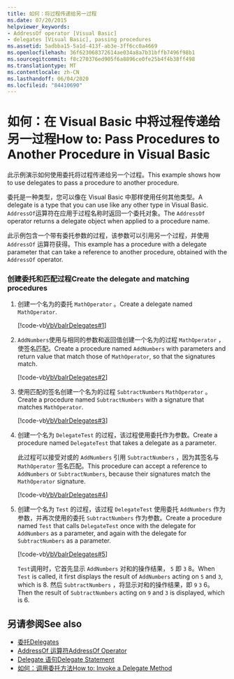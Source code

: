 ```yaml
---
title: 如何：将过程传递给另一过程
ms.date: 07/20/2015
helpviewer_keywords:
- AddressOf operator [Visual Basic]
- delegates [Visual Basic], passing procedures
ms.assetid: 5adbba15-5a1d-413f-ab3e-3ff6cc0a4669
ms.openlocfilehash: 36f623068372614ae034a8a7b31bffb7496f98b1
ms.sourcegitcommit: f8c270376ed905f6a8896ce0fe25b4f4b38ff498
ms.translationtype: MT
ms.contentlocale: zh-CN
ms.lasthandoff: 06/04/2020
ms.locfileid: "84410690"
---
```

# <a name="how-to-pass-procedures-to-another-procedure-in-visual-basic"></a><span data-ttu-id="326b1-102">如何：在 Visual Basic 中将过程传递给另一过程</span><span class="sxs-lookup"><span data-stu-id="326b1-102">How to: Pass Procedures to Another Procedure in Visual Basic</span></span>
<span data-ttu-id="326b1-103">此示例演示如何使用委托将过程传递给另一个过程。</span><span class="sxs-lookup"><span data-stu-id="326b1-103">This example shows how to use delegates to pass a procedure to another procedure.</span></span>  
  
 <span data-ttu-id="326b1-104">委托是一种类型，您可以像在 Visual Basic 中那样使用任何其他类型。</span><span class="sxs-lookup"><span data-stu-id="326b1-104">A delegate is a type that you can use like any other type in Visual Basic.</span></span> <span data-ttu-id="326b1-105">`AddressOf`运算符在应用于过程名称时返回一个委托对象。</span><span class="sxs-lookup"><span data-stu-id="326b1-105">The `AddressOf` operator returns a delegate object when applied to a procedure name.</span></span>  
  
 <span data-ttu-id="326b1-106">此示例包含一个带有委托参数的过程，该参数可以引用另一个过程，并使用 `AddressOf` 运算符获得。</span><span class="sxs-lookup"><span data-stu-id="326b1-106">This example has a procedure with a delegate parameter that can take a reference to another procedure, obtained with the `AddressOf` operator.</span></span>  
  
### <a name="create-the-delegate-and-matching-procedures"></a><span data-ttu-id="326b1-107">创建委托和匹配过程</span><span class="sxs-lookup"><span data-stu-id="326b1-107">Create the delegate and matching procedures</span></span>  
  
1. <span data-ttu-id="326b1-108">创建一个名为的委托 `MathOperator` 。</span><span class="sxs-lookup"><span data-stu-id="326b1-108">Create a delegate named `MathOperator`.</span></span>  
  
     [!code-vb[VbVbalrDelegates#1](~/samples/snippets/visualbasic/VS_Snippets_VBCSharp/VbVbalrDelegates/VB/Class1.vb#1)]  
  
2. <span data-ttu-id="326b1-109">`AddNumbers`使用与相同的参数和返回值创建一个名为的过程 `MathOperator` ，使签名匹配。</span><span class="sxs-lookup"><span data-stu-id="326b1-109">Create a procedure named `AddNumbers` with parameters and return value that match those of `MathOperator`, so that the signatures match.</span></span>  
  
     [!code-vb[VbVbalrDelegates#2](~/samples/snippets/visualbasic/VS_Snippets_VBCSharp/VbVbalrDelegates/VB/Class1.vb#2)]  
  
3. <span data-ttu-id="326b1-110">使用匹配的签名创建一个名为的过程 `SubtractNumbers` `MathOperator` 。</span><span class="sxs-lookup"><span data-stu-id="326b1-110">Create a procedure named `SubtractNumbers` with a signature that matches `MathOperator`.</span></span>  
  
     [!code-vb[VbVbalrDelegates#3](~/samples/snippets/visualbasic/VS_Snippets_VBCSharp/VbVbalrDelegates/VB/Class1.vb#3)]  
  
4. <span data-ttu-id="326b1-111">创建一个名为 `DelegateTest` 的过程，该过程使用委托作为参数。</span><span class="sxs-lookup"><span data-stu-id="326b1-111">Create a procedure named `DelegateTest` that takes a delegate as a parameter.</span></span>  
  
     <span data-ttu-id="326b1-112">此过程可以接受对或的 `AddNumbers` 引用 `SubtractNumbers` ，因为其签名与 `MathOperator` 签名匹配。</span><span class="sxs-lookup"><span data-stu-id="326b1-112">This procedure can accept a reference to `AddNumbers` or `SubtractNumbers`, because their signatures match the `MathOperator` signature.</span></span>  
  
     [!code-vb[VbVbalrDelegates#4](~/samples/snippets/visualbasic/VS_Snippets_VBCSharp/VbVbalrDelegates/VB/Class1.vb#4)]  
  
5. <span data-ttu-id="326b1-113">创建一个名为 `Test` 的过程，该过程 `DelegateTest` 使用委托 `AddNumbers` 作为参数，并再次使用的委托 `SubtractNumbers` 作为参数。</span><span class="sxs-lookup"><span data-stu-id="326b1-113">Create a procedure named `Test` that calls `DelegateTest` once with the delegate for `AddNumbers` as a parameter, and again with the delegate for `SubtractNumbers` as a parameter.</span></span>  
  
     [!code-vb[VbVbalrDelegates#5](~/samples/snippets/visualbasic/VS_Snippets_VBCSharp/VbVbalrDelegates/VB/Class1.vb#5)]  
  
     <span data-ttu-id="326b1-114">`Test`调用时，它首先显示 `AddNumbers` 对和的操作结果， `5` 即 `3` 8。</span><span class="sxs-lookup"><span data-stu-id="326b1-114">When `Test` is called, it first displays the result of `AddNumbers` acting on `5` and `3`, which is 8.</span></span> <span data-ttu-id="326b1-115">然后 `SubtractNumbers` ，将显示对和的操作结果，即 `9` `3` 6。</span><span class="sxs-lookup"><span data-stu-id="326b1-115">Then the result of `SubtractNumbers` acting on `9` and `3` is displayed, which is 6.</span></span>  
  
## <a name="see-also"></a><span data-ttu-id="326b1-116">另请参阅</span><span class="sxs-lookup"><span data-stu-id="326b1-116">See also</span></span>

- [<span data-ttu-id="326b1-117">委托</span><span class="sxs-lookup"><span data-stu-id="326b1-117">Delegates</span></span>](index.md)
- [<span data-ttu-id="326b1-118">AddressOf 运算符</span><span class="sxs-lookup"><span data-stu-id="326b1-118">AddressOf Operator</span></span>](../../../language-reference/operators/addressof-operator.md)
- [<span data-ttu-id="326b1-119">Delegate 语句</span><span class="sxs-lookup"><span data-stu-id="326b1-119">Delegate Statement</span></span>](../../../language-reference/statements/delegate-statement.md)
- [<span data-ttu-id="326b1-120">如何：调用委托方法</span><span class="sxs-lookup"><span data-stu-id="326b1-120">How to: Invoke a Delegate Method</span></span>](how-to-invoke-a-delegate-method.md)
